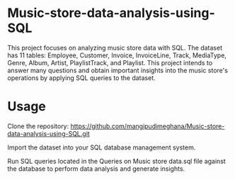 # Music-store-data-analysis-using-SQL

This project focuses on analyzing music store data with SQL. The dataset has 11 tables: Employee, Customer, Invoice, InvoiceLine, Track, MediaType, Genre, Album, Artist, PlaylistTrack, and Playlist. This project intends to answer many questions and obtain important insights into the music store's operations by applying SQL queries to the dataset.

# Usage
Clone the repository: https://github.com/mangipudimeghana/Music-store-data-analysis-using-SQL.git

Import the dataset into your SQL database management system.

Run SQL queries located in the Queries on Music store data.sql file against the database to perform data analysis and generate insights.
